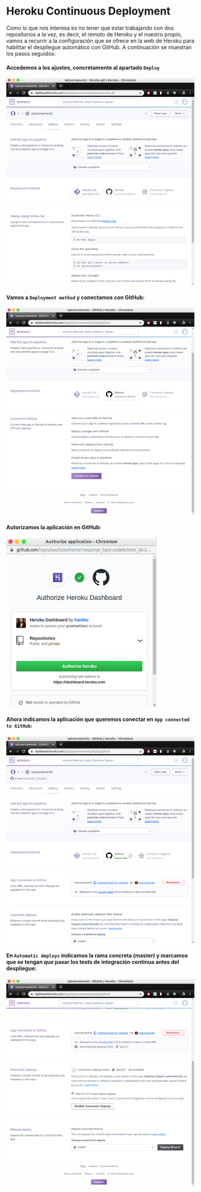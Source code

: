 # Heroku Continuous Deployment

Como lo que nos interesa es no tener que estar trabajando con dos repositorios a la vez, es decir, el remoto de Heroku y el nuestro propio, vamos a recurrir a la configuración que se ofrece en la web de Heroku para habilitar el despliegue automático con GitHub. A continuación se muestran los pasos seguidos:

#### Accedemos a los ajustes, concretamente al apartado ```Deploy``` 

<img src="images/h1.png" width="500" height="550" />

####  Vamos a ```Deployment method``` y conectamos con GitHub:

<img src="images/h2.png" width="500" height="550" />

#### Autorizamos la aplicación en GitHub:

<img src="images/h3.png" width="400" height="450" />

#### Ahora indicamos la aplicación que queremos conectar en ```App connected to GitHub```:

<img src="images/h4.png" width="500" height="550" />

#### En ```Automatic deploys``` indicamos la rama concreta (master) y marcamos que se tengan que pasar los tests de integración continua antes del despliegue:

<img src="images/h7.png" width="500" height="550" />

